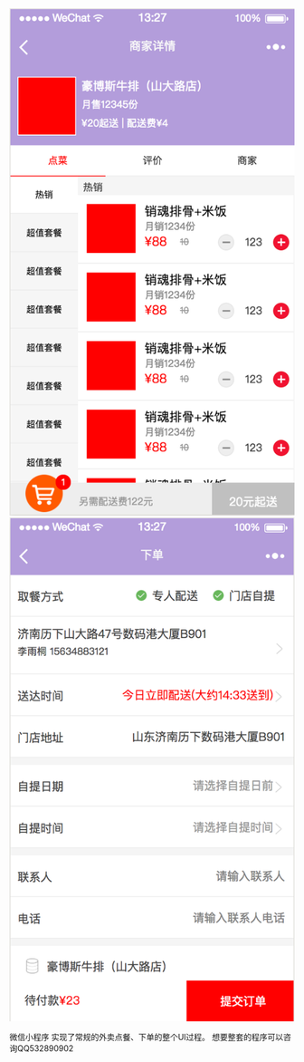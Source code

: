 ![image](https://github.com/51cc/WaiMaiWeChat/raw/master/1.png)
![image](https://github.com/51cc/WaiMaiWeChat/raw/master/2.png)



微信小程序
实现了常规的外卖点餐、下单的整个UI过程。
想要整套的程序可以咨询QQ532890902
